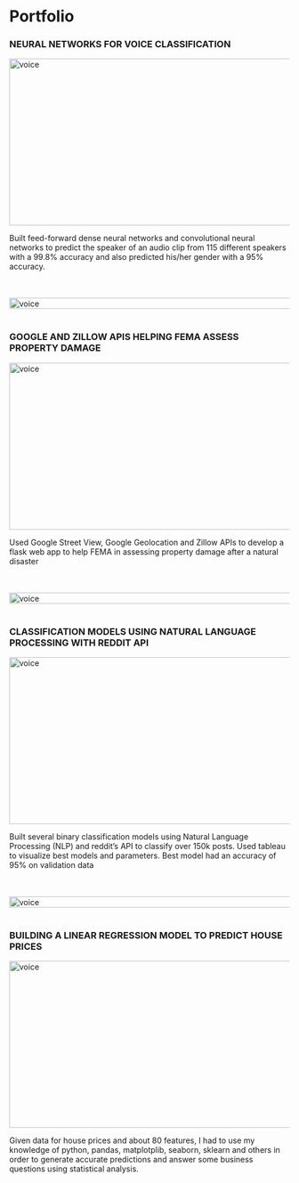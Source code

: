 # Portfolio

### NEURAL NETWORKS FOR VOICE CLASSIFICATION

<img src="https://cdn.ttgtmedia.com/rms/onlineImages/mobile_computing-mobile%20biometrics_05.png" width="600" height="300" alt="voice" img="" align="center">

Built feed-forward dense neural networks and convolutional neural networks to predict the speaker of an audio clip from 115 different speakers with a 99.8% accuracy and also predicted his/her gender with a 95% accuracy.
 
<br></br>
<img src="https://img.pngio.com/black-line-kazapsstechco-black-line-png-904_258.png" width="1100" height="20" alt="voice" img="" align="center">
<br></br>

### GOOGLE AND ZILLOW APIS HELPING FEMA ASSESS PROPERTY DAMAGE

<img src="https://i.imgur.com/muqLVP3.png" width="600" height="300" alt="voice" img="" align="center">

Used Google Street View, Google Geolocation and Zillow APIs to develop a flask web app to help FEMA in assessing property damage after a natural disaster

<br></br>
<img src="https://img.pngio.com/black-line-kazapsstechco-black-line-png-904_258.png" width="1100" height="20" alt="voice" img="" align="center">
<br></br>

### CLASSIFICATION MODELS USING NATURAL LANGUAGE PROCESSING WITH REDDIT API

<img src="https://i.imgur.com/t8DlFsL.png" width="600" height="300" alt="voice" img="" align="center">

Built several binary classification models using Natural Language Processing (NLP) and reddit’s API to classify over 150k posts. Used tableau to visualize best models and parameters. Best model had an accuracy of 95% on validation data

<br></br>
<img src="https://img.pngio.com/black-line-kazapsstechco-black-line-png-904_258.png" width="1100" height="20" alt="voice" img="" align="center">
<br></br>

### BUILDING A LINEAR REGRESSION MODEL TO PREDICT HOUSE PRICES

<img src="https://i.imgur.com/oS3Feyc.png" width="600" height="300" alt="voice" img="" align="center">

Given data for house prices and about 80 features, I had to use my knowledge of python, pandas, matplotplib, seaborn, sklearn and others in order to generate accurate predictions and answer some business questions using statistical analysis.
 
